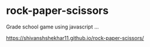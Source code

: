 # rock-paper-scissors
Grade school game using javascript ...

https://shivanshshekhar11.github.io/rock-paper-scissors/
